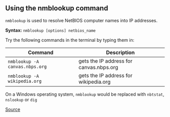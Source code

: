 ## Using the nmblookup command ##

`nmblookup` is used to resolve NetBIOS computer names into IP addresses.

**Syntax:**
`nmblookup [options] netbios_name`

Try the following commands in the terminal by typing them in:

Command | Description
---------------------|----------------------------------------------------
`nmblookup -A canvas.nbps.org` | gets the IP address for canvas.nbps.org
`nmblookup -A wikipedia.org`| gets the IP address for wikipedia.org

On a Windows operating system, `nmblookup` would be replaced with `nbtstat`, `nslookup` or `dig`


[Source](https://www.oreilly.com/library/view/using-samba-second/0596002564/re320.html)
